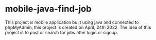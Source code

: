# mobile-java-find-job

This project is mobile application built using java and connected to phpMyAdmin, this project is created on April, 24th 2022. The idea of this
project is to post or search for jobs after login or signup.
